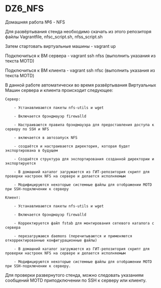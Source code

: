 # DZ6_NFS
 Домашняя работа №6 - NFS

 Для развёртывания стенда необходимо скачать из этого репозиторя файлы Vagrantfile, nfsc_script.sh, nfss_script.sh
 
 Затем стартовать виртуальные машины - vagrant up
 
 Подключиться к ВМ сервера - vagrant ssh nfss (выполнить указания из текста MOTD)
 
 Подключиться к ВМ клиента - vagrant ssh nfsс (выполнить указания из текста MOTD)
 
В данной работе автоматически во время развёртывания Виртуальных Машин сервера и клиента происходит следующее:

    Сервер:
    
        - Устанавливаются пакеты nfs-utils и wget
        
        - Включается брэндмауэр firewalld
        
        - Настраиваются правила брэндмауэра для предоставления доступа к серверу по SSH и NFS
        
        - включается в автозапуск NFS
        
        - создаётся и настраивается директория, которая будет экспортирована в будущем
        
        - Создаётся структура для экспортирования созданной директории и экспортируется
        
        - В домашний каталог загружается из ГИТ-репозитория скрипт для проверки настроек NFS на сервере и делается исполняемым
        
        - Модифицируются некоторые системные файлы для отображении MOTD при SSH-подключении к серверу
        
    Клиент:
    
        - Устанавливаются пакеты nfs-utils и wget
        
        - Включается брэндмауэр firewalld
        
        - Корректируется файл fstab для монтирования сетевого каталога с сервера
        
        - перезагружаюся daemons (перечитываются и применяются откорректированные конфигурационные файлы)
        
        - В домашний каталог загружается из ГИТ-репозитория скрипт для проверки настроек NFS на сервере и делается исполняемым
        
        - Модифицируются некоторые системные файлы для отображении MOTD при SSH-подключении к серверу.

Для проверки развернутого стенда, можно следовать указаниям сообщений MOTD приподключении по SSH к серверу или клиенту.
